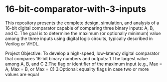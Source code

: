 # 16-bit-comparator-with-3-inputs
This repository presents the complete design, simulation, and analysis of a 16-bit digital comparator capable of comparing three binary inputs: A, B, and C. The goal is to determine the maximum (or optionally minimum) value among the three inputs using digital logic circuits, typically described in Verilog or VHDL.

Project Objective:
To develop a high-speed, low-latency digital comparator that compares 16-bit binary numbers and outputs:
 1.The largest value among A, B, and C
 2.The flag or identifier of the maximum input (e.g., Max = A, Max = B, or Max = C)
 3.Optional: equality flags in case two or more values are equal

